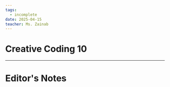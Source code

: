 ```yaml
---
tags:
  - incomplete
date: 2025-04-15
teacher: Ms. Zainab
---
```

# Creative Coding 10

----------------------------------------------------------------
# Editor's Notes
